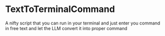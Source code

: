 # TextToTerminalCommand
A nifty script that you can run in your terminal and just enter you command in free text and let the LLM convert it into proper command
